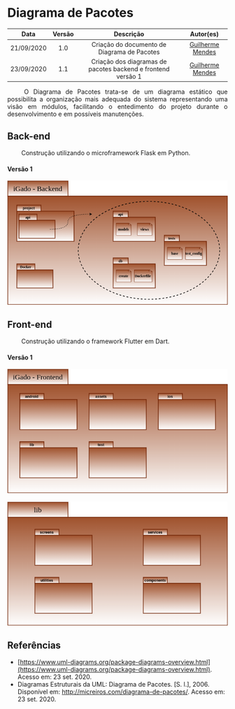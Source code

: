 # Diagrama de Pacotes

|    Data    | Versão |         Descrição         |           Autor(es)           |
| :--------: | :----: | :-----------------------: | :---------------------------: |
| 21/09/2020 |  1.0   | Criação do documento de Diagrama de Pacotes|[Guilherme Mendes](https://github.com/guilherme-mendes) |
| 23/09/2020 |  1.1   | Criação dos diagramas de pacotes backend e frontend versão 1|[Guilherme Mendes](https://github.com/guilherme-mendes) |

<p align="justify"> &emsp;&emsp; O Diagrama de Pacotes trata-se de um diagrama estático que possibilita a organização mais adequada do sistema representando uma visão em módulos, facilitando o entedimento do projeto durante o desenvolvimento e em possíveis manutenções.</p>

## Back-end 
<p align="justify"> &emsp;&emsp; Construção utilizando o microframework Flask em Python.</p>

#### Versão 1
<img src="docs/Assets/Img/Modeling/DiagramPackage/PackageDiagramBackendV1.png">

## Front-end 
<p align="justify"> &emsp;&emsp; Construção utilizando o framework Flutter em Dart.</p>

#### Versão 1
<img src="docs/Assets/Img/Modeling/DiagramPackage/PackageDiagramFrontendV1.png"><br><br>
<img src="docs/Assets/Img/Modeling/DiagramPackage/PackageDiagramFrontV2.png">

## **Referências**

- [https://www.uml-diagrams.org/package-diagrams-overview.html](https://www.uml-diagrams.org/package-diagrams-overview.html). Acesso em: 23 set. 2020.
- Diagramas Estruturais da UML: Diagrama de Pacotes. [S. l.], 2006. <br>Disponível em: http://micreiros.com/diagrama-de-pacotes/. Acesso em: 23 set. 2020.